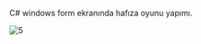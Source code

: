 C# windows form ekranında hafıza oyunu yapımı.

![5](https://user-images.githubusercontent.com/77546620/142385225-ed3123d5-f73b-4d99-973c-1e04d13021ea.gif)
